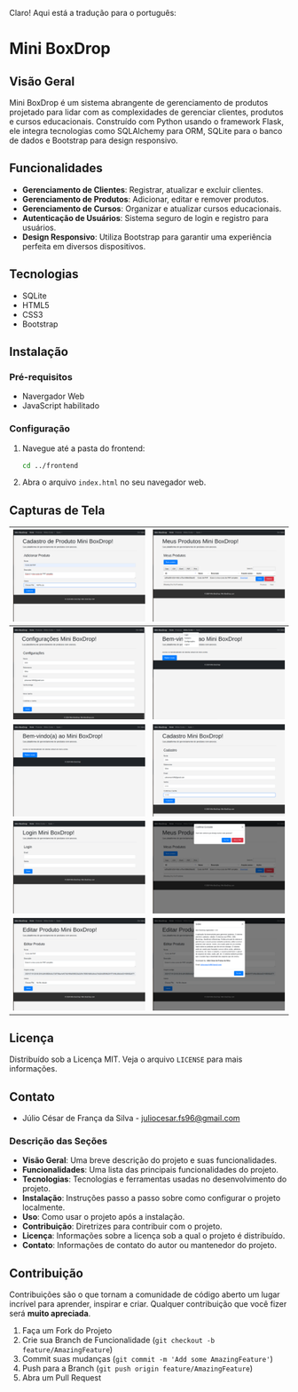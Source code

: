 Claro! Aqui está a tradução para o português:

# Mini BoxDrop

## Visão Geral
Mini BoxDrop é um sistema abrangente de gerenciamento de produtos projetado para lidar com as complexidades de gerenciar clientes, produtos e cursos educacionais. Construído com Python usando o framework Flask, ele integra tecnologias como SQLAlchemy para ORM, SQLite para o banco de dados e Bootstrap para design responsivo.

## Funcionalidades
- **Gerenciamento de Clientes**: Registrar, atualizar e excluir clientes.
- **Gerenciamento de Produtos**: Adicionar, editar e remover produtos.
- **Gerenciamento de Cursos**: Organizar e atualizar cursos educacionais.
- **Autenticação de Usuários**: Sistema seguro de login e registro para usuários.
- **Design Responsivo**: Utiliza Bootstrap para garantir uma experiência perfeita em diversos dispositivos.

## Tecnologias
- SQLite
- HTML5
- CSS3
- Bootstrap

## Instalação

### Pré-requisitos
- Navergador Web
- JavaScript habilitado
  
### Configuração
1. Navegue até a pasta do frontend:
   ```sh
   cd ../frontend
   ```

2. Abra o arquivo `index.html` no seu navegador web.

## Capturas de Tela
| ![imagem_01](screenshots/image_06.png) | ![imagem_02](screenshots/image_07.png) |
|----------------------------------------|----------------------------------------|
| ![imagem_03](screenshots/image_05.png) | ![imagem_04](screenshots/image_04.png) |
| ![imagem_05](screenshots/image_03.png) | ![imagem_06](screenshots/image_02.png) |
| ![imagem_07](screenshots/image_01.png) | ![imagem_08](screenshots/image_08.png) |
| ![imagem_09](screenshots/image_09.png) | ![imagem_10](screenshots/image_10.png) |

## Licença
Distribuído sob a Licença MIT. Veja o arquivo `LICENSE` para mais informações.

## Contato
- Júlio César de França da Silva - juliocesar.fs96@gmail.com

### Descrição das Seções

- **Visão Geral**: Uma breve descrição do projeto e suas funcionalidades.
- **Funcionalidades**: Uma lista das principais funcionalidades do projeto.
- **Tecnologias**: Tecnologias e ferramentas usadas no desenvolvimento do projeto.
- **Instalação**: Instruções passo a passo sobre como configurar o projeto localmente.
- **Uso**: Como usar o projeto após a instalação.
- **Contribuição**: Diretrizes para contribuir com o projeto.
- **Licença**: Informações sobre a licença sob a qual o projeto é distribuído.
- **Contato**: Informações de contato do autor ou mantenedor do projeto.

## Contribuição
Contribuições são o que tornam a comunidade de código aberto um lugar incrível para aprender, inspirar e criar. Qualquer contribuição que você fizer será **muito apreciada**.

1. Faça um Fork do Projeto
2. Crie sua Branch de Funcionalidade (`git checkout -b feature/AmazingFeature`)
3. Commit suas mudanças (`git commit -m 'Add some AmazingFeature'`)
4. Push para a Branch (`git push origin feature/AmazingFeature`)
5. Abra um Pull Request